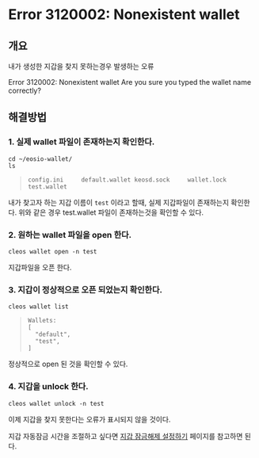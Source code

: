 # Error 3120002: Nonexistent wallet

## 개요

내가 생성한 지갑을 찾지 못하는경우 발생하는 오류

Error 3120002: Nonexistent wallet Are you sure you typed the wallet name correctly?

## 해결방법

### 1. 실제 wallet 파일이 존재하는지 확인한다.

```text
cd ~/eosio-wallet/
ls
```

> ```text
> config.ini     default.wallet keosd.sock     wallet.lock     test.wallet
> ```

내가 찾고자 하는 지갑 이름이 `test` 이라고 할때, 실제 지갑파일이 존재하는지 확인한다. 위와 같은 경우 test.wallet 파일이 존재하는것을 확인할 수 있다.

### 2. 원하는 wallet 파일을 open 한다.

```text
cleos wallet open -n test
```

지갑파일을 오픈 한다.

### 3. 지갑이 정상적으로 오픈 되었는지 확인한다.

```text
cleos wallet list
```

> ```text
> Wallets:
> [
>   "default",
>   "test",
> ]
> ```

정상적으로 open 된 것을 확인할 수 있다.

### 4. 지갑을 unlock 한다.

```text
cleos wallet unlock -n test
```

이제 지갑을 찾지 못한다는 오류가 표시되지 않을 것이다.

지갑 자동잠금 시간을 조절하고 싶다면 [지갑 잠금해제 설정하기](../../tutorial/eos-study/wallet-unlock.md) 페이지를 참고하면 된다.

